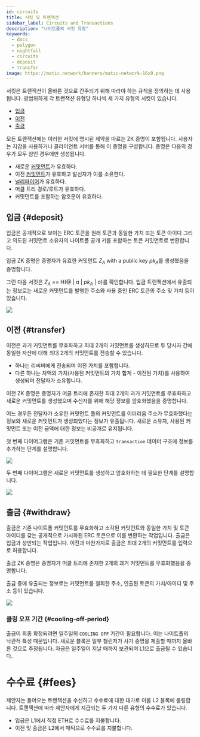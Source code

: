 ```yaml
---
id: circuits
title: 서킷 및 트랜잭션
sidebar_label: Circuits and Transactions
description: "나이트폴의 서킷 유형"
keywords:
  - docs
  - polygon
  - nightfall
  - circuits
  - deposit
  - transfer
image: https://matic.network/banners/matic-network-16x9.png
---
```


서킷은 트랜잭션이 올바른 것으로 간주되기 위해 따라야 하는 규칙을 정의하는 데 사용됩니다. 광범위하게 각 트랜잭션 유형당 하나씩 세 가지 유형의 서킷이 있습니다.

- [입금](#deposit)
- [이전](#transfer)
- [출금](#withdraw)

모든 트랜잭션에는 이러한 서킷에 명시된 제약을 따르는 ZK 증명이 포함됩니다. 사용자는 지갑을 사용하거나
클라이언트 서버를 통해 이 증명을 구성합니다.
증명은 다음의 경우가 모두 참인 경우에만 생성됩니다.

- 새로운 [커밋먼트](./commitments#what-are-commitments)가 유효하다.
- 이전 [커밋먼트](./commitments#what-are-commitments)가 유효하고 발신자가 이를 소유한다.
- [널리파이어](./commitments#what-are-nullifiers)가 유효하다.
- 머클 트리 경로/루트가 유효하다.
- 커밋먼트를 포함하는 암호문이 유효하다.


## 입금 {#deposit}
입금은 공개적으로 보이는 ERC 토큰을 원래 토큰과 동일한 가치 또는 토큰 아이디 그리고
의도된 커밋먼트 소유자의 나이트폴 공개 키를 포함하는 토큰 커밋먼트로 변환합니다.

입금 ZK 증명은 증명자가 유효한 커밋먼트 $Z_A$ with a public key $pk_A$를 생성했음을 증명합니다.

그런 다음 서킷은 $Z_A$ == H(@ | ɑ | $pk_A$ | σ)를 확인합니다.
입금 트랜잭션에서 유출되는 정보로는 새로운 커밋먼트를 발행한 주소와 사용 중인 ERC 토큰의 주소 및 가치 등이 있습니다.

![](../imgs/deposit.png)

## 이전 {#transfer}
이전은 과거 커밋먼트를 무효화하고 최대 2개의 커밋먼트를 생성하므로 두 당사자 간에 동일한 자산에 대해 최대 2개의 커밋먼트를 전송할 수 있습니다.
- 하나는 리씨버에게 전송되며 이전 가치를 포함합니다.
- 다른 하나는 차액의 가치(사용된 커밋먼트의 가치 합계 - 이전된 가치)를 사용하여 생성되며 전달자가 소유합니다.

이전 ZK 증명은 증명자가 머클 트리에 존재한 최대 2개의 과거 커밋먼트를 무효화하고 새로운 커밋먼트를 생성했으며 수신자를 위해 해당 정보를 암호화했음을 증명합니다.

어느 경우든 전달자가 소유한 커밋먼트 풀의 커밋먼트를 이더리움 주소가 무효화했다는 정보와
새로운 커밋먼트가 생성되었다는 정보가 유출됩니다.
새로운 소유자, 사용된 커밋먼트 또는 이전 금액에 대한 정보는 비공개로 유지됩니다.

첫 번째 다이어그램은 기존 커밋먼트를 무효화하고 `transaction` 데이터 구조에 정보를 추가하는 단계를 설명합니다.

![](../imgs/transfer_a.png)

두 번째 다이어그램은 새로운 커밋먼트를 생성하고 암호화하는 데 필요한 단계를 설명합니다.

![](../imgs/transfer_b.png)

## 출금 {#withdraw}
출금은 기존 나이트폴 커밋먼트를 무효화하고 소각된 커밋먼트와 동일한 가치 및 토큰 아이디를 갖는 공개적으로 가시화된 ERC 토큰으로 이를 변환하는 작업입니다. 출금은 입금과 상반되는 작업입니다. 이전과 마찬가지로 출금은 최대 2개의 커밋먼트를 입력으로 허용합니다.

출금 ZK 증명은 증명자가 머클 트리에 존재한 2개의 과거 커밋먼트를 무효화했음을 증명합니다.

출금 중에 유출되는 정보로는 커밋먼트를 철회한 주소, 인출된 토큰의 가치/아이디 및 주소 등이 있습니다.

![](../imgs/withdraw.png)

### 쿨링 오프 기간 {#cooling-off-period}

출금이 최종 확정되려면 일주일의 `COOLING OFF` 기간이 필요합니다. 이는 나이트폴의 낙관적 특성 때문입니다. 새로운 블록은 일부 챌린저가 사기 증명을 제출할 때까지 올바른 것으로 추정됩니다. 자금은 일주일이 지날 때까지 보관되며 L1으로 출금될 수 있습니다.

# 수수료 {#fees}

제안자는 들어오는 트랜잭션을 수신하고 수수료에 대한 대가로 이를 L2 블록에 롤링합니다. 트랜잭션에 따라 제안자에게 지급되는 두 가지 다른 유형의 수수료가 있습니다.
- 입금은 L1에서 직접 ETH로 수수료를 지불합니다.
- 이전 및 출금은 L2에서 매틱으로 수수료를 지불합니다.
